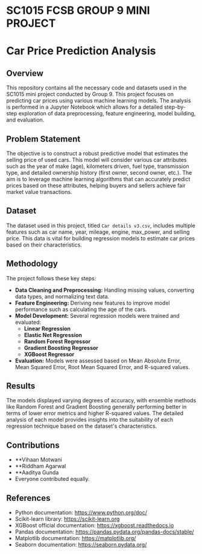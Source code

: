 # SC1015 FCSB GROUP 9 MINI PROJECT

# Car Price Prediction Analysis

## Overview
This repository contains all the necessary code and datasets used in the SC1015 mini project conducted by Group 9. This project focuses on predicting car prices using various machine learning models. The analysis is performed in a Jupyter Notebook which allows for a detailed step-by-step exploration of data preprocessing, feature engineering, model building, and evaluation. 

## Problem Statement 
The objective is to construct a robust predictive model that estimates the selling price of used cars. This model will consider various car attributes such as the year of make (age), kilometers driven, fuel type, transmission type, and detailed ownership history (first owner, second owner, etc.). The aim is to leverage machine learning algorithms that can accurately predict prices based on these attributes, helping buyers and sellers achieve fair market value transactions.

## Dataset
The dataset used in this project, titled `Car details v3.csv`, includes multiple features such as car name, year, mileage, engine, max_power, and selling price. This data is vital for building regression models to estimate car prices based on their characteristics.

## Methodology
The project follows these key steps:
- **Data Cleaning and Preprocessing:** Handling missing values, converting data types, and normalizing text data.
- **Feature Engineering:** Deriving new features to improve model performance such as calculating the age of the cars.
- **Model Development:** Several regression models were trained and evaluated:
  - **Linear Regression**
  - **Elastic Net Regression**
  - **Random Forest Regressor**
  - **Gradient Boosting Regressor**
  - **XGBoost Regressor**
- **Evaluation:** Models were assessed based on Mean Absolute Error, Mean Squared Error, Root Mean Squared Error, and R-squared values.

## Results
The models displayed varying degrees of accuracy, with ensemble methods like Random Forest and Gradient Boosting generally performing better in terms of lower error metrics and higher R-squared values. The detailed analysis of each model provides insights into the suitability of each regression technique based on the dataset's characteristics.

## Contributions
- **Vihaan Motwani
- **Riddham Agarwal
- **Aaditya Gunda
- Everyone contributed equally.

## References
- Python documentation: https://www.python.org/doc/
- Scikit-learn library: https://scikit-learn.org
- XGBoost official documentation: https://xgboost.readthedocs.io
- Pandas documentation: https://pandas.pydata.org/pandas-docs/stable/
- Matplotlib documentation: https://matplotlib.org/
- Seaborn documentation: https://seaborn.pydata.org/
